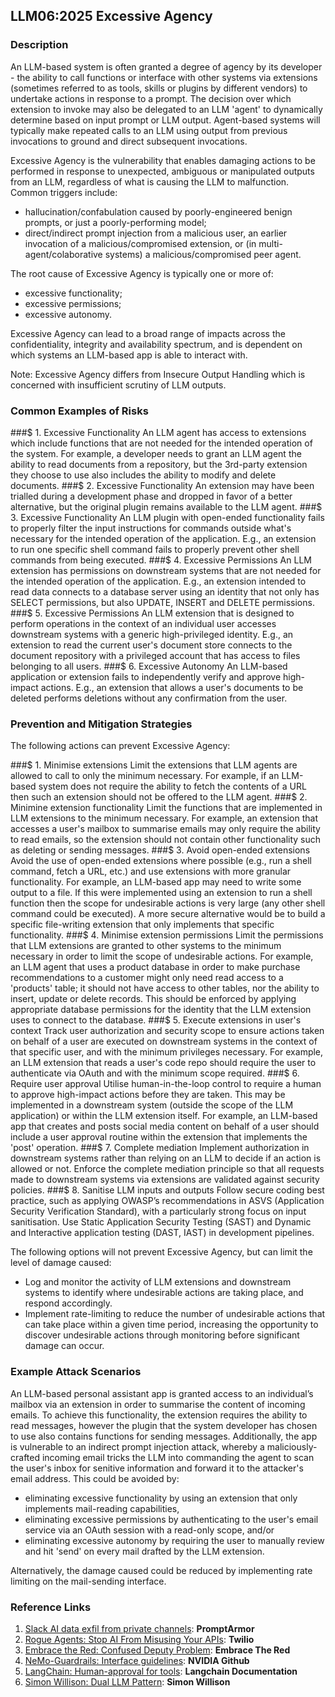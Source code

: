 ## LLM06:2025 Excessive Agency

### Description

An LLM-based system is often granted a degree of agency by its developer - the ability to call functions or interface with other systems via extensions (sometimes referred to as tools, skills or plugins by different vendors) to undertake actions in response to a prompt. The decision over which extension to invoke may also be delegated to an LLM 'agent' to dynamically determine based on input prompt or LLM output. Agent-based systems will typically make repeated calls to an LLM using output from previous invocations to ground and direct subsequent invocations.

Excessive Agency is the vulnerability that enables damaging actions to be performed in response to unexpected, ambiguous or manipulated outputs from an LLM, regardless of what is causing the LLM to malfunction. Common triggers include:
- hallucination/confabulation caused by poorly-engineered benign prompts, or just a poorly-performing model;
- direct/indirect prompt injection from a malicious user, an earlier invocation of a malicious/compromised extension, or (in multi-agent/colaborative systems) a malicious/compromised peer agent.

The root cause of Excessive Agency is typically one or more of:
- excessive functionality;
- excessive permissions;
- excessive autonomy.

Excessive Agency can lead to a broad range of impacts across the confidentiality, integrity and availability spectrum, and is dependent on which systems an LLM-based app is able to interact with.

Note: Excessive Agency differs from Insecure Output Handling which is concerned with insufficient scrutiny of LLM outputs.

### Common Examples of Risks

###$ 1. Excessive Functionality
  An LLM agent has access to extensions which include functions that are not needed for the intended operation of the system. For example, a developer needs to grant an LLM agent the ability to read documents from a repository, but the 3rd-party extension they choose to use also includes the ability to modify and delete documents.
###$ 2. Excessive Functionality
  An extension may have been trialled during a development phase and dropped in favor of a better alternative, but the original plugin remains available to the LLM agent.
###$ 3. Excessive Functionality
  An LLM plugin with open-ended functionality fails to properly filter the input instructions for commands outside what's necessary for the intended operation of the application. E.g., an extension to run one specific shell command fails to properly prevent other shell commands from being executed.
###$ 4. Excessive Permissions
  An LLM extension has permissions on downstream systems that are not needed for the intended operation of the application. E.g., an extension intended to read data connects to a database server using an identity that not only has SELECT permissions, but also UPDATE, INSERT and DELETE permissions.
###$ 5. Excessive Permissions
  An LLM extension that is designed to perform operations in the context of an individual user accesses downstream systems with a generic high-privileged identity. E.g., an extension to read the current user's document store connects to the document repository with a privileged account that has access to files belonging to all users.
###$ 6. Excessive Autonomy
  An LLM-based application or extension fails to independently verify and approve high-impact actions. E.g., an extension that allows a user's documents to be deleted performs deletions without any confirmation from the user.

### Prevention and Mitigation Strategies

The following actions can prevent Excessive Agency:

###$ 1. Minimise extensions
  Limit the extensions that LLM agents are allowed to call to only the minimum necessary. For example, if an LLM-based system does not require the ability to fetch the contents of a URL then such an extension should not be offered to the LLM agent.
###$ 2. Minimine extension functionality
  Limit the functions that are implemented in LLM extensions to the minimum necessary. For example, an extension that accesses a user's mailbox to summarise emails may only require the ability to read emails, so the extension should not contain other functionality such as deleting or sending messages.
###$ 3. Avoid open-ended extensions
  Avoid the use of open-ended extensions where possible (e.g., run a shell command, fetch a URL, etc.) and use extensions with more granular functionality. For example, an LLM-based app may need to write some output to a file. If this were implemented using an extension to run a shell function then the scope for undesirable actions is very large (any other shell command could be executed). A more secure alternative would be to build a specific file-writing extension that only implements that specific functionality.
###$ 4. Minimise extension permissions
  Limit the permissions that LLM extensions are granted to other systems to the minimum necessary in order to limit the scope of undesirable actions. For example, an LLM agent that uses a product database in order to make purchase recommendations to a customer might only need read access to a 'products' table; it should not have access to other tables, nor the ability to insert, update or delete records. This should be enforced by applying appropriate database permissions for the identity that the LLM extension uses to connect to the database.
###$ 5. Execute extensions in user's context
  Track user authorization and security scope to ensure actions taken on behalf of a user are executed on downstream systems in the context of that specific user, and with the minimum privileges necessary. For example, an LLM extension that reads a user's code repo should require the user to authenticate via OAuth and with the minimum scope required.
###$ 6. Require user approval
  Utilise human-in-the-loop control to require a human to approve high-impact actions before they are taken. This may be implemented in a downstream system (outside the scope of the LLM application) or within the LLM extension itself. For example, an LLM-based app that creates and posts social media content on behalf of a user should include a user approval routine within the extension that implements the 'post' operation.
###$ 7. Complete mediation
  Implement authorization in downstream systems rather than relying on an LLM to decide if an action is allowed or not. Enforce the complete mediation principle so that all requests made to downstream systems via extensions are validated against security policies.
###$ 8. Sanitise LLM inputs and outputs
  Follow secure coding best practice, such as applying OWASP’s recommendations in ASVS (Application Security Verification Standard), with a particularly strong focus on input sanitisation. Use Static Application Security Testing (SAST) and Dynamic and Interactive application testing (DAST, IAST) in development pipelines.

The following options will not prevent Excessive Agency, but can limit the level of damage caused:

- Log and monitor the activity of LLM extensions and downstream systems to identify where undesirable actions are taking place, and respond accordingly.
- Implement rate-limiting to reduce the number of undesirable actions that can take place within a given time period, increasing the opportunity to discover undesirable actions through monitoring before significant damage can occur.

### Example Attack Scenarios

An LLM-based personal assistant app is granted access to an individual’s mailbox via an extension in order to summarise the content of incoming emails. To achieve this functionality, the extension requires the ability to read messages, however the plugin that the system developer has chosen to use also contains functions for sending messages. Additionally, the app is vulnerable to an indirect prompt injection attack, whereby a maliciously-crafted incoming email tricks the LLM into commanding the agent to scan the user's inbox for senitive information and forward it to the attacker's email address. This could be avoided by:
- eliminating excessive functionality by using an extension that only implements mail-reading capabilities,
- eliminating excessive permissions by authenticating to the user's email service via an OAuth session with a read-only scope, and/or
- eliminating excessive autonomy by requiring the user to manually review and hit 'send' on every mail drafted by the LLM extension.

Alternatively, the damage caused could be reduced by implementing rate limiting on the mail-sending interface.

### Reference Links

1. [Slack AI data exfil from private channels](https://promptarmor.substack.com/p/slack-ai-data-exfiltration-from-private): **PromptArmor**
2. [Rogue Agents: Stop AI From Misusing Your APIs](https://www.twilio.com/en-us/blog/rogue-ai-agents-secure-your-apis): **Twilio**
3. [Embrace the Red: Confused Deputy Problem](https://embracethered.com/blog/posts/2023/chatgpt-cross-plugin-request-forgery-and-prompt-injection./): **Embrace The Red**
4. [NeMo-Guardrails: Interface guidelines](https://github.com/NVIDIA/NeMo-Guardrails/blob/main/docs/security/guidelines.md): **NVIDIA Github**
5. [LangChain: Human-approval for tools](https://python.langchain.com/docs/modules/agents/tools/how_to/human_approval): **Langchain Documentation**
6. [Simon Willison: Dual LLM Pattern](https://simonwillison.net/2023/Apr/25/dual-llm-pattern/): **Simon Willison**
